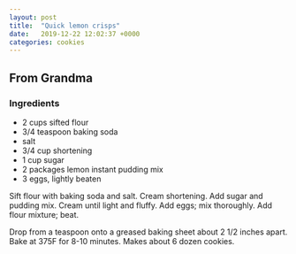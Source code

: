 ```yaml
---
layout: post
title:  "Quick lemon crisps"
date:   2019-12-22 12:02:37 +0000
categories: cookies
---
```


## From Grandma
### Ingredients
* 2 cups sifted flour
* 3/4 teaspoon baking soda
* salt
* 3/4 cup shortening
* 1 cup sugar
* 2 packages lemon instant pudding mix
* 3 eggs, lightly beaten


Sift flour with baking soda and salt. Cream shortening. Add sugar and pudding mix. Cream until light and fluffy. Add eggs; mix thoroughly. Add flour mixture; beat.

Drop from a teaspoon onto a greased baking sheet about 2 1/2 inches apart. Bake at 375F for 8-10 minutes. Makes about 6 dozen cookies.
